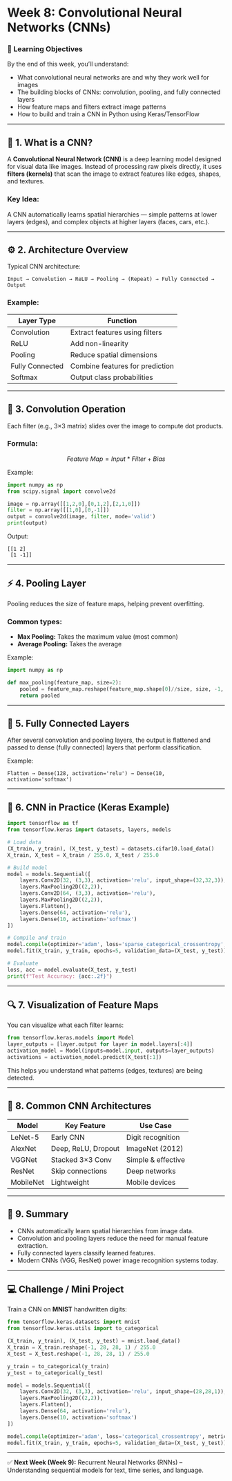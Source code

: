 # Week 8: Convolutional Neural Networks (CNNs)

### 🎯 Learning Objectives
By the end of this week, you’ll understand:
- What convolutional neural networks are and why they work well for images
- The building blocks of CNNs: convolution, pooling, and fully connected layers
- How feature maps and filters extract image patterns
- How to build and train a CNN in Python using Keras/TensorFlow

---

## 🧠 1. What is a CNN?
A **Convolutional Neural Network (CNN)** is a deep learning model designed for visual data like images. Instead of processing raw pixels directly, it uses **filters (kernels)** that scan the image to extract features like edges, shapes, and textures.

### Key Idea:
A CNN automatically learns spatial hierarchies — simple patterns at lower layers (edges), and complex objects at higher layers (faces, cars, etc.).

---

## ⚙️ 2. Architecture Overview
Typical CNN architecture:
```
Input → Convolution → ReLU → Pooling → (Repeat) → Fully Connected → Output
```

### Example:
| Layer Type | Function |
|-------------|-----------|
| Convolution | Extract features using filters |
| ReLU | Add non-linearity |
| Pooling | Reduce spatial dimensions |
| Fully Connected | Combine features for prediction |
| Softmax | Output class probabilities |

---

## 🧩 3. Convolution Operation
Each filter (e.g., 3×3 matrix) slides over the image to compute dot products.

### Formula:
$$ Feature\ Map = Input * Filter + Bias $$

Example:
```python
import numpy as np
from scipy.signal import convolve2d

image = np.array([[1,2,0],[0,1,2],[2,1,0]])
filter = np.array([[1,0],[0,-1]])
output = convolve2d(image, filter, mode='valid')
print(output)
```

Output:
```
[[1 2]
 [1 -1]]
```

---

## ⚡ 4. Pooling Layer
Pooling reduces the size of feature maps, helping prevent overfitting.

### Common types:
- **Max Pooling:** Takes the maximum value (most common)
- **Average Pooling:** Takes the average

Example:
```python
import numpy as np

def max_pooling(feature_map, size=2):
    pooled = feature_map.reshape(feature_map.shape[0]//size, size, -1, size).max(axis=(1,3))
    return pooled
```

---

## 🧮 5. Fully Connected Layers
After several convolution and pooling layers, the output is flattened and passed to dense (fully connected) layers that perform classification.

Example:
```
Flatten → Dense(128, activation='relu') → Dense(10, activation='softmax')
```

---

## 🧠 6. CNN in Practice (Keras Example)
```python
import tensorflow as tf
from tensorflow.keras import datasets, layers, models

# Load data
(X_train, y_train), (X_test, y_test) = datasets.cifar10.load_data()
X_train, X_test = X_train / 255.0, X_test / 255.0

# Build model
model = models.Sequential([
    layers.Conv2D(32, (3,3), activation='relu', input_shape=(32,32,3)),
    layers.MaxPooling2D((2,2)),
    layers.Conv2D(64, (3,3), activation='relu'),
    layers.MaxPooling2D((2,2)),
    layers.Flatten(),
    layers.Dense(64, activation='relu'),
    layers.Dense(10, activation='softmax')
])

# Compile and train
model.compile(optimizer='adam', loss='sparse_categorical_crossentropy', metrics=['accuracy'])
model.fit(X_train, y_train, epochs=5, validation_data=(X_test, y_test))

# Evaluate
loss, acc = model.evaluate(X_test, y_test)
print(f"Test Accuracy: {acc:.2f}")
```

---

## 🔍 7. Visualization of Feature Maps
You can visualize what each filter learns:
```python
from tensorflow.keras.models import Model
layer_outputs = [layer.output for layer in model.layers[:4]]
activation_model = Model(inputs=model.input, outputs=layer_outputs)
activations = activation_model.predict(X_test[:1])
```
This helps you understand what patterns (edges, textures) are being detected.

---

## 🧩 8. Common CNN Architectures
| Model | Key Feature | Use Case |
|--------|--------------|----------|
| LeNet-5 | Early CNN | Digit recognition |
| AlexNet | Deep, ReLU, Dropout | ImageNet (2012) |
| VGGNet | Stacked 3×3 Conv | Simple & effective |
| ResNet | Skip connections | Deep networks |
| MobileNet | Lightweight | Mobile devices |

---

## 🧠 9. Summary
- CNNs automatically learn spatial hierarchies from image data.
- Convolution and pooling layers reduce the need for manual feature extraction.
- Fully connected layers classify learned features.
- Modern CNNs (VGG, ResNet) power image recognition systems today.

---

## 💻 Challenge / Mini Project
Train a CNN on **MNIST** handwritten digits:
```python
from tensorflow.keras.datasets import mnist
from tensorflow.keras.utils import to_categorical

(X_train, y_train), (X_test, y_test) = mnist.load_data()
X_train = X_train.reshape(-1, 28, 28, 1) / 255.0
X_test = X_test.reshape(-1, 28, 28, 1) / 255.0

y_train = to_categorical(y_train)
y_test = to_categorical(y_test)

model = models.Sequential([
    layers.Conv2D(32, (3,3), activation='relu', input_shape=(28,28,1)),
    layers.MaxPooling2D((2,2)),
    layers.Flatten(),
    layers.Dense(64, activation='relu'),
    layers.Dense(10, activation='softmax')
])

model.compile(optimizer='adam', loss='categorical_crossentropy', metrics=['accuracy'])
model.fit(X_train, y_train, epochs=5, validation_data=(X_test, y_test))
```

---

✅ **Next Week (Week 9):** Recurrent Neural Networks (RNNs) – Understanding sequential models for text, time series, and language.